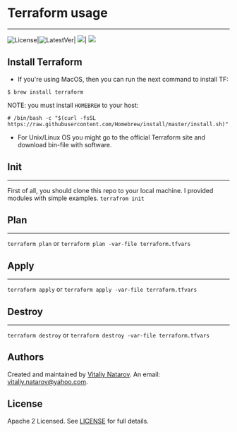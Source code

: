 # Terraform usage
----------------
![License](https://img.shields.io/badge/License-GPLv3-blue.svg)|![LatestVer](https://img.shields.io/github/release/sebastianua/terraform.svg)| ![](https://img.shields.io/github/repo-size/sebastianua/terraform.svg)| ![](https://img.shields.io/github/last-commit/sebastianua/terraform.svg)

## Install Terraform

- If you're using MacOS, then you can run the next command to install TF:
```
$ brew install terraform
```
NOTE: you must install `HOMEBREW` to your host:
```
# /bin/bash -c "$(curl -fsSL https://raw.githubusercontent.com/Homebrew/install/master/install.sh)"
```
- For Unix/Linux OS you might go to the official Terraform site and download bin-file with software.

## Init
---------
First of all, you should clone this repo to your local machine. I provided modules with simple examples.
```terrafrom init```


## Plan
---------
```terraform plan``` or ```terraform plan -var-file terraform.tfvars```

## Apply
---------
```terraform apply``` or ```terraform apply -var-file terraform.tfvars```

## Destroy
---------
```terraform destroy``` or ```terraform destroy -var-file terraform.tfvars```


## Authors
Created and maintained by [Vitaliy Natarov](https://github.com/SebastianUA). An email: [vitaliy.natarov@yahoo.com](vitaliy.natarov@yahoo.com).

## License
Apache 2 Licensed. See [LICENSE](https://github.com/SebastianUA/terraform/blob/master/LICENSE) for full details.

